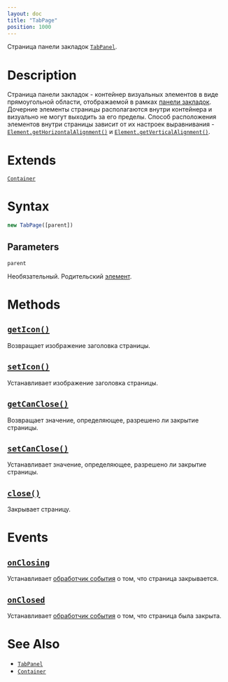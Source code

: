 ```yaml
---
layout: doc
title: "TabPage"
position: 1000
---
```


Страница панели закладок [`TabPanel`](../).

# Description

Страница панели закладок - контейнер визуальных элементов в виде прямоугольной области, отображаемой
в рамках [панели закладок](../). Дочерние элементы страницы располагаются внутри контейнера и визуально
не могут выходить за его пределы. Способ расположения элементов внутри страницы зависит от их настроек
выравнивания - [`Element.getHorizontalAlignment()`](../../../KeyConcepts/Element/Element.getHorizontalAlignment/)
и [`Element.getVerticalAlignment()`](../../../KeyConcepts/Element/Element.getVerticalAlignment/).

# Extends

[`Container`](../../../KeyConcepts/Container/)

# Syntax

```js
new TabPage([parent])
```

## Parameters

`parent`

Необязательный. Родительский [элемент](../../../KeyConcepts/Element/).

# Methods

## [`getIcon()`](TabPage.getIcon/)

Возвращает изображение заголовка страницы.

## [`setIcon()`](TabPage.setIcon/)

Устанавливает изображение заголовка страницы.

## [`getCanClose()`](TabPage.getCanClose/)

Возвращает значение, определяющее, разрешено ли закрытие страницы.

## [`setCanClose()`](TabPage.setCanClose/)

Устанавливает значение, определяющее, разрешено ли закрытие страницы.

## [`close()`](TabPage.close/)

Закрывает страницу.

# Events

## [`onClosing`](TabPage.onClosing/)

Устанавливает [обработчик события](../../../KeyConcepts/Script/) о том, что страница закрывается.

## [`onClosed`](TabPage.onClosed/)

Устанавливает [обработчик события](../../../KeyConcepts/Script/) о том, что страница была закрыта.

# See Also

* [`TabPanel`](../)
* [`Container`](../../../KeyConcepts/Container/)
